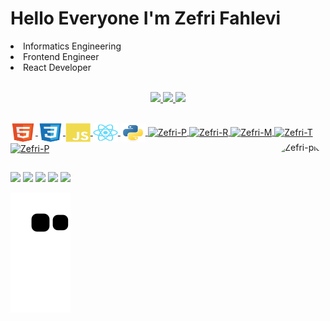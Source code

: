 # Hello Everyone I'm Zefri Fahlevi

  <li>
    Informatics Engineering
  </li>
  <li>
    Frontend Engineer
  </li>
  <li>
    React Developer
  </li>
<br>

<div align="center">
  <a href="https://github.com/zefrifahlevi">
  
  ![](http://github-profile-summary-cards.vercel.app/api/cards/profile-details?username=zefrifahlevi&theme=radical)       ![](http://github-profile-summary-cards.vercel.app/api/cards/stats?username=zefrifahlevi&theme=radical)         ![](http://github-profile-summary-cards.vercel.app/api/cards/repos-per-language?username=anuraghazra&theme=radical)
  
</div>
  
<div style="display: inline_block"><br>
  <img align="center" alt="Zefri-H" height="30" width="40" src="https://raw.githubusercontent.com/devicons/devicon/master/icons/html5/html5-original.svg">
  <img align="center" alt="Zefri-C" height="30" width="40" src="https://raw.githubusercontent.com/devicons/devicon/master/icons/css3/css3-original.svg">
  <img align="center" alt="Zefri-J" height="30" width="40" src="https://raw.githubusercontent.com/devicons/devicon/master/icons/javascript/javascript-plain.svg">
  <img align="center" alt="Zefri-R" height="30" width="40" src="https://raw.githubusercontent.com/devicons/devicon/master/icons/react/react-original.svg">
  <img align="center" alt="Zefri-P" height="30" width="40" src="https://raw.githubusercontent.com/devicons/devicon/master/icons/python/python-original.svg">
  <img align="center" alt="Zefri-P" height="30" width="40" src="https://cdn.jsdelivr.net/gh/devicons/devicon/icons/php/php-plain.svg"/>
  <img align="center" alt="Zefri-R" height="30" width="40" src="https://cdn.jsdelivr.net/gh/devicons/devicon/icons/redux/redux-original.svg"/>
  <img align="center" alt="Zefri-M" height="30" width="40" src="https://cdn.jsdelivr.net/gh/devicons/devicon/icons/materialui/materialui-original.svg"/>
  <img align="center" alt="Zefri-T" height="30" width="40" src="https://cdn.jsdelivr.net/gh/devicons/devicon/icons/tailwindcss/tailwindcss-plain.svg"/>
  <img align="center" alt="Zefri-P" height="30" width="40" src="https://cdn.jsdelivr.net/gh/devicons/devicon/icons/premierepro/premierepro-original.svg"/>
  
  
 
  <img align="right" alt="Zefri-pics" height="150" style="border-radius:50px;" src="https://images.unsplash.com/photo-1614214191247-5b2d3a734f1b?ixlib=rb-1.2.1&ixid=MnwxMjA3fDB8MHxzZWFyY2h8MTZ8fGhvb2RpZXxlbnwwfHwwfHw%3D&auto=format&fit=crop&w=500&q=60">
</div>

##

<div>
  <a href="https://instagram.com/zefrifahlevi" target="_blank"><img src="https://img.shields.io/badge/-Instagram-%23E4405F?style=for-the-badge&logo=instagram&logoColor=white" target="_blank"></a>
  <a href ="mailto:zefrifahlevi@gmail.com"><img src="https://img.shields.io/badge/-Gmail-%23333?style=for-the-badge&logo=gmail&logoColor=white" target="_blank"></a>
  <a href ="https://github.com/zefrifahlevi" target="_blank"><img src="https://img.shields.io/badge/GitHub-100000?style=for-the-badge&logo=github&logoColor=white" target="_blank"></a>
  <a href= "https://steamcommunity.com/profiles/76561198989172198" target="_blank"><img src="https://img.shields.io/badge/Steam-000000?style=for-the-badge&logo=steam&logoColor=white" target="_blank"></a>
  <a href ="https://gitlab.com/zefrifahlevi" target="_blank"><img src="https://img.shields.io/badge/GitLab-330F63?style=for-the-badge&logo=gitlab&logoColor=white" target="_blank"></a>
 
  ![Snake animation](https://github.com/rafaballerini/rafaballerini/blob/output/github-contribution-grid-snake.svg)
  
  
   
</div>
